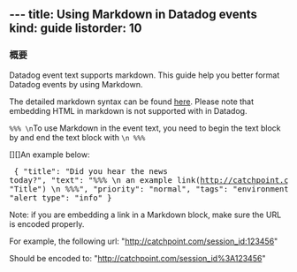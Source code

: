 --- title: Using Markdown in Datadog events kind: guide
listorder: 10
---


### 概要
Datadog event text supports markdown. This guide help you better format Datadog events by using Markdown.

The detailed markdown syntax can be found <a href="http://daringfireball.net/projects/markdown/syntax#lin">here</a>. Please note that embedding HTML in markdown is not supported with in Datadog.

`%%% \n`To use Markdown in the event text, you need to begin the text block by  and end the text block with `\n %%%`

[][]An example below: <pre> {  "title": "Did you hear the news today?",  "text": "%%% \n an example link(http://catchpoint.com/session_id \"Title\") \n %%%",  "priority": "normal",  "tags": "environment:test",  "alert_type": "info" } </pre>

Note: if you are embedding a link in a Markdown block, make sure the URL is encoded properly.

For example, the following url: "http://catchpoint.com/session_id:123456"

Should be encoded to: "http://catchpoint.com/session_id%3A123456"
